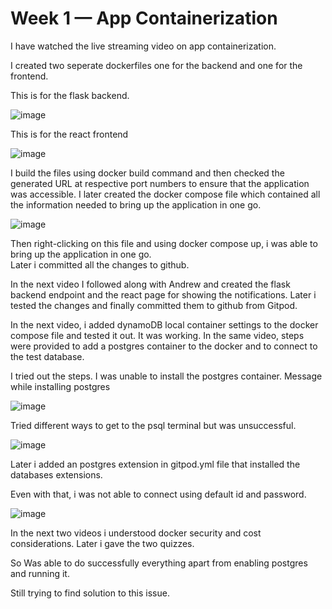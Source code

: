 # Week 1 — App Containerization
I have watched the live streaming video on app containerization. 

I created two seperate dockerfiles one for the backend and one for the frontend. 

This is for the flask backend. 

![image](https://user-images.githubusercontent.com/40534292/227092675-b0f09a24-69c5-4059-9a47-ee6dd1c536d2.png)

This is for the react frontend

![image](https://user-images.githubusercontent.com/40534292/227092823-d6bfce50-ebbf-45f9-be7d-9a34234df9e0.png)

I build the files using docker build command and then checked the generated URL at respective port numbers to ensure that the application was accessible. 
I later created the docker compose file which contained all the information needed to bring up the application in one go. 

![image](https://user-images.githubusercontent.com/40534292/227093621-bcbb962b-fde5-41e6-a568-733124009545.png)

Then right-clicking on this file and using docker compose up, i was able to bring up the application in one go.  
Later i committed all the changes to github. 

In the next video I followed along with Andrew and created the flask backend endpoint and the react page for showing the notifications. Later i tested the changes and finally committed them to github from Gitpod.

In the next video, i added dynamoDB local container settings to the docker compose file and tested it out. It was working. 
In the same video, steps were provided to add a postgres container to the docker and to connect to the test database. 

I tried out the steps. I was unable to install the postgres container. Message while installing postgres

![image](https://user-images.githubusercontent.com/40534292/227094600-55484a59-0c99-4112-90f4-03188d395e67.png)

Tried different ways to get to the psql terminal but was unsuccessful. 

![image](https://user-images.githubusercontent.com/40534292/227095526-77fb3587-4aeb-4802-a096-cb75042b5380.png)

Later i added an postgres extension in gitpod.yml file that installed the databases extensions. 

Even with that, i was not able to connect using default id and password. 

![image](https://user-images.githubusercontent.com/40534292/227095145-97dbef57-1375-4cad-9219-9981ccf52bb4.png)

In the next two videos i understood docker security and cost considerations. Later i gave the two quizzes. 

So Was able to do successfully everything apart from enabling postgres and running it. 

Still trying to find solution to this issue. 
